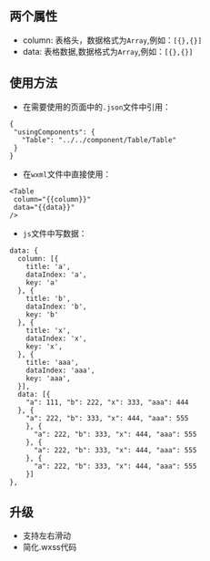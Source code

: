 ## 两个属性
 - column: 表格头，数据格式为``Array``,例如：``[{},{}]``
 - data: 表格数据,数据格式为``Array``,例如：``[{},{}]``

## 使用方法
 - 在需要使用的页面中的``.json``文件中引用：
 ```
 {
  "usingComponents": {
    "Table": "../../component/Table/Table"
  }
}
```
 - 在``wxml``文件中直接使用：
 ```
 <Table 
  column="{{column}}" 
  data="{{data}}"
 />
```
  - ``js``文件中写数据：
  ```
  data: {
    column: [{
      title: 'a',
      dataIndex: 'a',
      key: 'a'
    }, {
      title: 'b',
      dataIndex: 'b',
      key: 'b'
    }, {
      title: 'x',
      dataIndex: 'x',
      key: 'x',
    }, {
      title: 'aaa',
      dataIndex: 'aaa',
      key: 'aaa',
    }],
    data: [{
      "a": 111, "b": 222, "x": 333, "aaa": 444
    }, {
      "a": 222, "b": 333, "x": 444, "aaa": 555
      }, {
        "a": 222, "b": 333, "x": 444, "aaa": 555
      }, {
        "a": 222, "b": 333, "x": 444, "aaa": 555
      }, {
        "a": 222, "b": 333, "x": 444, "aaa": 555
      }]
  },
  ```
## 升级
- 支持左右滑动
- 简化.wxss代码